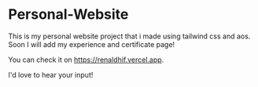 # Personal-Website
This is my personal website project that i made using tailwind css and aos. 
Soon I will add my experience and certificate page!

You can check it on https://renaldhif.vercel.app.

I'd love to hear your input!
